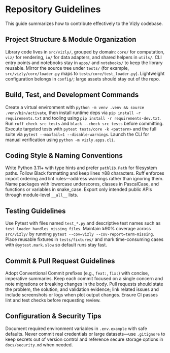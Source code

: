 # Repository Guidelines

This guide summarizes how to contribute effectively to the Vizly codebase.

## Project Structure & Module Organization
Library code lives in `src/vizly/`, grouped by domain: `core/` for computation, `viz/` for rendering, `io/` for data adapters, and shared helpers in `utils/`. CLI entry points and notebooks stay in `apps/` and `notebooks/` to keep the library reusable. Mirror the source tree under `tests/` (for example, `src/vizly/core/loader.py` maps to `tests/core/test_loader.py`). Lightweight configuration belongs in `config/`; large assets should stay out of the repo.

## Build, Test, and Development Commands
Create a virtual environment with `python -m venv .venv && source .venv/bin/activate`, then install runtime deps via `pip install -r requirements.txt` and tooling using `pip install -r requirements-dev.txt`. Run `ruff check src tests` and `black --check src tests` before committing. Execute targeted tests with `pytest tests/core -k <pattern>` and the full suite via `pytest --maxfail=1 --disable-warnings`. Launch the CLI for manual verification using `python -m vizly.apps.cli`.

## Coding Style & Naming Conventions
Write Python 3.11+ with type hints and prefer `pathlib.Path` for filesystem paths. Follow Black formatting and keep lines ≤88 characters. Ruff enforces import ordering and lint rules—address warnings rather than ignoring them. Name packages with lowercase underscores, classes in PascalCase, and functions or variables in snake_case. Export only intended public APIs through module-level `__all__` lists.

## Testing Guidelines
Use Pytest with files named `test_*.py` and descriptive test names such as `test_loader_handles_missing_files`. Maintain ≥90% coverage across `src/vizly/` by running `pytest --cov=vizly --cov-report=term-missing`. Place reusable fixtures in `tests/fixtures/` and mark time-consuming cases with `@pytest.mark.slow` so default runs stay fast.

## Commit & Pull Request Guidelines
Adopt Conventional Commit prefixes (e.g., `feat:`, `fix:`) with concise, imperative summaries. Keep each commit focused on a single concern and note migrations or breaking changes in the body. Pull requests should state the problem, the solution, and validation evidence; link related issues and include screenshots or logs when plot output changes. Ensure CI passes lint and test checks before requesting review.

## Configuration & Security Tips
Document required environment variables in `.env.example` with safe defaults. Never commit real credentials or large datasets—use `.gitignore` to keep secrets out of version control and reference secure storage options in `docs/security.md` when needed.

